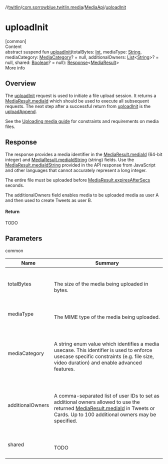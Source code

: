 //[twitlin](../../index.md)/[com.sorrowblue.twitlin.media](../index.md)/[MediaApi](index.md)/[uploadInit](upload-init.md)



# uploadInit  
[common]  
Content  
abstract suspend fun [uploadInit](upload-init.md)(totalBytes: [Int](https://kotlinlang.org/api/latest/jvm/stdlib/kotlin/-int/index.html), mediaType: [String](https://kotlinlang.org/api/latest/jvm/stdlib/kotlin/-string/index.html), mediaCategory: [MediaCategory](../-media-category/index.md)? = null, additionalOwners: [List](https://kotlinlang.org/api/latest/jvm/stdlib/kotlin.collections/-list/index.html)<[String](https://kotlinlang.org/api/latest/jvm/stdlib/kotlin/-string/index.html)>? = null, shared: [Boolean](https://kotlinlang.org/api/latest/jvm/stdlib/kotlin/-boolean/index.html)? = null): [Response](../../com.sorrowblue.twitlin.client/-response/index.md)<[MediaResult](../-media-result/index.md)>  
More info  


##  Overview  


The [uploadInit](upload-init.md) request is used to initiate a file upload session. It returns a [MediaResult.mediaId](../-media-result/media-id.md) which should be used to execute all subsequent requests. The next step after a successful return from [uploadInit](upload-init.md) is the [uploadAppend](upload-append.md).



See the [Uploading media guide](https://developer.twitter.com/en/docs/media/upload-media/uploading-media/media-best-practices) for constraints and requirements on media files.



##  Response  


The response provides a media identifier in the [MediaResult.mediaId](../-media-result/media-id.md) (64-bit integer) and [MediaResult.mediaIdString](../-media-result/media-id-string.md) (string) fields. Use the [MediaResult.mediaIdString](../-media-result/media-id-string.md) provided in the API response from JavaScript and other languages that cannot accurately represent a long integer.



The entire file must be uploaded before [MediaResult.expiresAfterSecs](../-media-result/expires-after-secs.md) seconds.



The additionalOwners field enables media to be uploaded media as user A and then used to create Tweets as user B.



#### Return  


TODO



## Parameters  
  
common  
  
|  Name|  Summary| 
|---|---|
| <a name="com.sorrowblue.twitlin.media/MediaApi/uploadInit/#kotlin.Int#kotlin.String#com.sorrowblue.twitlin.media.MediaCategory?#kotlin.collections.List[kotlin.String]?#kotlin.Boolean?/PointingToDeclaration/"></a>totalBytes| <a name="com.sorrowblue.twitlin.media/MediaApi/uploadInit/#kotlin.Int#kotlin.String#com.sorrowblue.twitlin.media.MediaCategory?#kotlin.collections.List[kotlin.String]?#kotlin.Boolean?/PointingToDeclaration/"></a><br><br>The size of the media being uploaded in bytes.<br><br>
| <a name="com.sorrowblue.twitlin.media/MediaApi/uploadInit/#kotlin.Int#kotlin.String#com.sorrowblue.twitlin.media.MediaCategory?#kotlin.collections.List[kotlin.String]?#kotlin.Boolean?/PointingToDeclaration/"></a>mediaType| <a name="com.sorrowblue.twitlin.media/MediaApi/uploadInit/#kotlin.Int#kotlin.String#com.sorrowblue.twitlin.media.MediaCategory?#kotlin.collections.List[kotlin.String]?#kotlin.Boolean?/PointingToDeclaration/"></a><br><br>The MIME type of the media being uploaded.<br><br>
| <a name="com.sorrowblue.twitlin.media/MediaApi/uploadInit/#kotlin.Int#kotlin.String#com.sorrowblue.twitlin.media.MediaCategory?#kotlin.collections.List[kotlin.String]?#kotlin.Boolean?/PointingToDeclaration/"></a>mediaCategory| <a name="com.sorrowblue.twitlin.media/MediaApi/uploadInit/#kotlin.Int#kotlin.String#com.sorrowblue.twitlin.media.MediaCategory?#kotlin.collections.List[kotlin.String]?#kotlin.Boolean?/PointingToDeclaration/"></a><br><br>A string enum value which identifies a media usecase. This identifier is used to enforce usecase specific constraints (e.g. file size, video duration) and enable advanced features.<br><br>
| <a name="com.sorrowblue.twitlin.media/MediaApi/uploadInit/#kotlin.Int#kotlin.String#com.sorrowblue.twitlin.media.MediaCategory?#kotlin.collections.List[kotlin.String]?#kotlin.Boolean?/PointingToDeclaration/"></a>additionalOwners| <a name="com.sorrowblue.twitlin.media/MediaApi/uploadInit/#kotlin.Int#kotlin.String#com.sorrowblue.twitlin.media.MediaCategory?#kotlin.collections.List[kotlin.String]?#kotlin.Boolean?/PointingToDeclaration/"></a><br><br>A comma-separated list of user IDs to set as additional owners allowed to use the returned [MediaResult.mediaId](../-media-result/media-id.md) in Tweets or Cards. Up to 100 additional owners may be specified.<br><br>
| <a name="com.sorrowblue.twitlin.media/MediaApi/uploadInit/#kotlin.Int#kotlin.String#com.sorrowblue.twitlin.media.MediaCategory?#kotlin.collections.List[kotlin.String]?#kotlin.Boolean?/PointingToDeclaration/"></a>shared| <a name="com.sorrowblue.twitlin.media/MediaApi/uploadInit/#kotlin.Int#kotlin.String#com.sorrowblue.twitlin.media.MediaCategory?#kotlin.collections.List[kotlin.String]?#kotlin.Boolean?/PointingToDeclaration/"></a><br><br>TODO<br><br>
  
  



